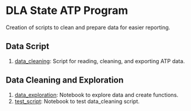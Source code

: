 # DLA State ATP Program

Creation of scripts to clean and prepare data for easier reporting. 

## Data Script
1. [data_cleaning](./data_cleaning.py): Script for reading, cleaning, and exporting ATP data.


## Data Cleaning and Exploration
1. [data_exploration](./data_exploration.ipynb): Notebook to explore data and create functions.
2. [test_script](./test_script.ipynb): Notebook to test data_cleaning script.
